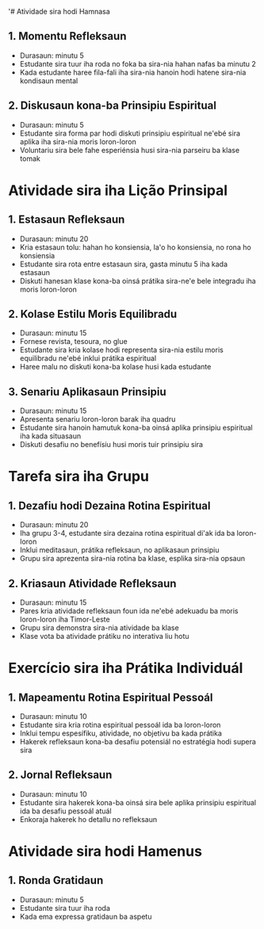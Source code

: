 '# Atividade sira hodi Hamnasa 

## 1. Momentu Refleksaun

- Durasaun: minutu 5
- Estudante sira tuur iha roda no foka ba sira-nia hahan nafas ba minutu 2
- Kada estudante haree fila-fali iha sira-nia hanoin hodi hatene sira-nia kondisaun mental

## 2. Diskusaun kona-ba Prinsipiu Espiritual

- Durasaun: minutu 5
- Estudante sira forma par hodi diskuti prinsipiu espiritual ne'ebé sira aplika iha sira-nia moris loron-loron
- Voluntariu sira bele fahe esperiénsia husi sira-nia parseiru ba klase tomak

# Atividade sira iha Lição Prinsipal

## 1. Estasaun Refleksaun

- Durasaun: minutu 20
- Kria estasaun tolu: hahan ho konsiensia, la'o ho konsiensia, no rona ho konsiensia
- Estudante sira rota entre estasaun sira, gasta minutu 5 iha kada estasaun
- Diskuti hanesan klase kona-ba oinsá prátika sira-ne'e bele integradu iha moris loron-loron

## 2. Kolase Estilu Moris Equilibradu

- Durasaun: minutu 15
- Fornese revista, tesoura, no glue
- Estudante sira kria kolase hodi representa sira-nia estilu moris equilibradu ne'ebé inklui prátika espiritual
- Haree malu no diskuti kona-ba kolase husi kada estudante

## 3. Senariu Aplikasaun Prinsipiu

- Durasaun: minutu 15
- Apresenta senariu loron-loron barak iha quadru
- Estudante sira hanoin hamutuk kona-ba oinsá aplika prinsipiu espiritual iha kada situasaun
- Diskuti desafiu no benefísiu husi moris tuir prinsipiu sira

# Tarefa sira iha Grupu

## 1. Dezafiu hodi Dezaina Rotina Espiritual

- Durasaun: minutu 20
- Iha grupu 3-4, estudante sira dezaina rotina espiritual di'ak ida ba loron-loron
- Inklui meditasaun, prátika refleksaun, no aplikasaun prinsipiu
- Grupu sira aprezenta sira-nia rotina ba klase, esplika sira-nia opsaun

## 2. Kriasaun Atividade Refleksaun

- Durasaun: minutu 15
- Pares kria atividade refleksaun foun ida ne'ebé adekuadu ba moris loron-loron iha Timor-Leste
- Grupu sira demonstra sira-nia atividade ba klase
- Klase vota ba atividade prátiku no interativa liu hotu

# Exercício sira iha Prátika Individuál

## 1. Mapeamentu Rotina Espiritual Pessoál

- Durasaun: minutu 10
- Estudante sira kria rotina espiritual pessoál ida ba loron-loron
- Inklui tempu espesífiku, atividade, no objetivu ba kada prátika
- Hakerek refleksaun kona-ba desafiu potensiál no estratégia hodi supera sira

## 2. Jornal Refleksaun

- Durasaun: minutu 10
- Estudante sira hakerek kona-ba oinsá sira bele aplika prinsipiu espiritual ida ba desafiu pessoál atuál
- Enkoraja hakerek ho detallu no refleksaun

# Atividade sira hodi Hamenus

## 1. Ronda Gratidaun

- Durasaun: minutu 5
- Estudante sira tuur iha roda 
- Kada ema expressa gratidaun ba aspetu